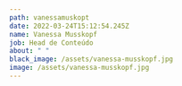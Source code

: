 ```yaml
---
path: vanessamuskopt
date: 2022-03-24T15:12:54.245Z
name: Vanessa Musskopf
job: Head de Conteúdo
about: " "
black_image: /assets/vanessa-musskopf.jpg
image: /assets/vanessa-musskopf.jpg
---
```

